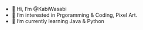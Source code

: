 - 👋 Hi, I’m @KabiWasabi
- 👀 I’m interested in Prgoramming & Coding, Pixel Art.
- 🌱 I’m currently learning Java & Python

<!---
KabiWasabi/KabiWasabi is a ✨ special ✨ repository because its `README.md` (this file) appears on your GitHub profile.
You can click the Preview link to take a look at your changes.
--->
